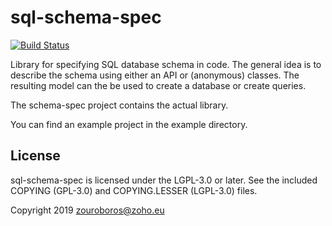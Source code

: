 sql-schema-spec
===============
[![Build Status](https://travis-ci.org/zouroboros/sql-schema-spec.svg?branch=master)](https://travis-ci.org/zouroboros/sql-schema-spec)

Library for specifying SQL database schema in code. The general idea is to
describe the schema using either an API or (anonymous) classes. The resulting
model can the be used to create a database or create queries.

The schema-spec project contains the actual library.

You can find an example project in the example directory.

License
-------
sql-schema-spec is licensed under the LGPL-3.0 or later. See the included
COPYING (GPL-3.0) and COPYING.LESSER (LGPL-3.0) files.

Copyright 2019 zouroboros@zoho.eu
